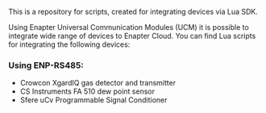 This is a repository for scripts, created for integrating devices via Lua SDK.

Using Enapter Universal Communication Modules (UCM) it is possible to integrate wide range of devices to Enapter Cloud.
You can find Lua scripts for integrating the following devices:

### Using ENP-RS485:
+ Crowcon XgardIQ gas detector and transmitter
+ CS Instruments FA 510 dew point sensor
+ Sfere uCv Programmable Signal Conditioner
